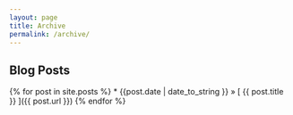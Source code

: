 ```yaml
---
layout: page
title: Archive
permalink: /archive/
---
```


## Blog Posts

{% for post in site.posts %}
	* {{post.date | date_to_string }} &raquo; [ {{ post.title
	}} ]({{ post.url }})
{% endfor %}